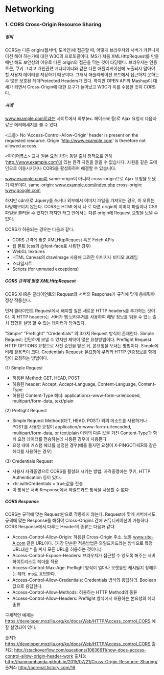 # Networking

### 1. CORS Cross-Origin Resource Sharing

##### 정의

CORS는 다른 origin(웹서버, 도메인)에 접근할 때, 어떻게 브라우저와 서버가 커뮤니케이션 해야 하는가에 대한 W3C의 프로토콜이다.
MS가 처음 XMLHttpRequest를 만들 때만 해도 보안상의 이유로 다른 origin의 접근을 막는 것이 타당했다.
브라우저는 인증 토큰, 쿠키 그리고 개인관련 메타데이터와 같은 다른 애플리케이션에 노출되지 말아야 할 사용자 데이터를 저장하기 때문이다.
그래서 애플리케이션 코드에서 접근하지 못하는 수 많은 보호된 헤더Protected Headers가 있다.
하지만 OPEN API와 Mashup이 대세가 되면서 Cross-Origin에 대한 요구가 늘어났고 W3C가 이를 수용한 것이 CORS다.

##### 사례
www.example.com이라는 사이트에서 외부(ex. 페이스북 등)로 Ajax 요청시 다음과 같은 에러메세지를 볼 수 있다.

<크롬>
  No 'Access-Control-Allow-Origin' header is present on the requested resource. Origin ‘http://www.example.com' is therefore not allowed access.

<파이어폭스>
  교차 원본 요청 차단: 동일 출처 정책으로 인해 ‘http://www.example.com'에 있는 원격 자원을 읽을 수 없습니다. 자원을 같은 도메인으로 이동시키거나 CORS를 활성화하여 해결할 수 있습니다.

www.example.com이 same-origin이 아니라 cross-origin으로 Ajax 요청을 보냈기 때문이다.
same-origin: www.example.com/index.php
cross-origin: www.google.com

하지만 cdn으로 Jquery를 쓰거나 외부에서 이미지 파일을 가져오는 경우, 이 오류는 타탕해보이지 않는다.
CORS는 HTML에서 <img>나 <link>로 다른 origin의 이미지 파일이나 CSS 파일을 불러올 수 있지만
하지만 <script></script> 태그 안에서는 다른 origin에 Request 요청을 보낼 수 없다.

CORS가 허용되는 경우는 다음과 같다.
* CORS 규격에 맞춘 XMLHttpRequest 혹은 Fetch APIs
* 웹 폰트 (css의 @font-face로 사용한 경우)
* WebGL textures
* HTML Canvas의 drawImage 사용해 그려진 이미지나 비디오 프레임
* 스타일시트
* Scripts (for unmuted exceptions)

##### CORS 규격에 맞춘 XMLHttpRequest

CORS XHR은 클라이언트의 Request와 서버의 Response가 규격에 맞게 응해줘야 정상 작동한다.

먼저 클라이언트 Request에서 해야할 일은 새로운 HTTP headers를 추가하는 것이다.
이 HTTP headers는 서버가 웹 브라우저를 사용하여 해당 정보를 읽을 수 있는 출처 집합을 설명 할 수 있는 데이터가 담겨있다.

"Simple" "Preflight" "Credentials" 의 3가지 Request 방식이 존재한다.
Simple Request: 간단하게 보낼 수 있지만 제약이 많은 요청방법이다.
Preflight Request: HTTP OPTIONS 요청으로 사전 승인을 받은 뒤, 본요청을 보내는 방법이다. Simple에 비해 활용폭이 크다.
Credentials Request: 본요청에 쿠키와 HTTP 인증정보를 함께담아 요청하는 방법이다.

(1) Simple Request
* 허용된 Method: GET, HEAD, POST
* 허용된 header: Accept, Accept-Language, Content-Language, Content-Type
* 허용된 Content-Type 헤더: application/x-www-form-urlencoded, multipart/form-data, text/plain

(2) Preflight Request
* Simple Request Method(GET, HEAD, POST) 외의 메소드를 사용하거나
POST를 사용한 요청이 application/x-www-form-urlencoded, multipart/form-data, or text/plain 이외의
다른 값을 가진 Content-Type과 함께 요청 데이터를 전송하는데 사용된 경우에 사용된다.
* 요청 내에 커스텀 헤더를 설정한 경우(예를 들자면 요청이 X-PINGOTHER와 같은 헤더를 사용하는 경우)

(3) Credentials Request
* 사용자 자격증명으로 CORS를 활성화 시키는 방법. 자격증명에는 쿠키, HTTP Authentication 등이 있다.
* xhr.withCredentials = true;값을 전송
* 이 방식은 서버 Response에서 와일드카드 방식을 사용할 수 없다.

##### CORS Response

CORS는 규격에 맞는 Request만으로 작동하지 않는다.
Request에 맞게 서버에서도 규격에 맞는 Response를 해줘야 Cross-Origins 간에 커뮤니케이션이 가능하다.
CORS Response에서 다루는 Header의 종류는 다음과 같다.
* Access-Control-Allow-Origin: 허용된 Cross-Origin 주소. 보통 www.site-A.com 같은 URL이다.
                               (가장 단순한 적용방법은 와일드카드라는 방식으로 특정 URL대신 * 을 써서 모든 URL을 허용하는 것이다.)
* Access-Control-Expose-Headers: 브라우저가 접근할 수 있도록 해주는 서버 화이트리스트 헤더를 적용
* Access-Control-Max-Age: Preflight 방식이 얼마나 오랫동안 캐시될지 정해주는 헤더. ms로 응답한다.
* Access-Control-Allow-Credentials: Credentials 방식의 응답헤더. Boolean 값으로 응답한다.
* Access-Control-Allow-Methods: 허용하는 HTTP Method의 종류
* Access-Control-Allow-Headers: Preflight 방식에서 허용하는 본요청의 헤더 종류


구체적인 예제는 https://developer.mozilla.org/ko/docs/Web/HTTP/Access_control_CORS 에 잘 설명되어 있다.

출처1: https://developer.mozilla.org/ko/docs/Web/HTTP/Access_control_CORS
출처2: http://stackoverflow.com/questions/10636611/how-does-access-control-allow-origin-header-work
출처3: http://hanmomhanda.github.io/2015/07/21/Cross-Origin-Resource-Sharing/
출처4: http://adrenal.tistory.com/16
